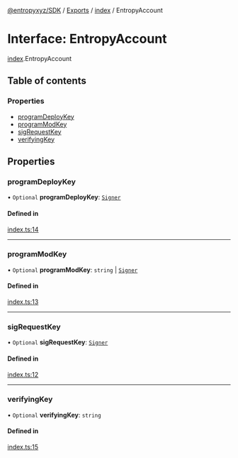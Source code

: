 [@entropyxyz/SDK](../README.md) / [Exports](../modules.md) / [index](../modules/index.md) / EntropyAccount

# Interface: EntropyAccount

[index](../modules/index.md).EntropyAccount

## Table of contents

### Properties

- [programDeployKey](index.EntropyAccount.md#programdeploykey)
- [programModKey](index.EntropyAccount.md#programmodkey)
- [sigRequestKey](index.EntropyAccount.md#sigrequestkey)
- [verifyingKey](index.EntropyAccount.md#verifyingkey)

## Properties

### programDeployKey

• `Optional` **programDeployKey**: [`Signer`](types.Signer.md)

#### Defined in

[index.ts:14](https://github.com/entropyxyz/SDK/blob/04833ee/src/index.ts#L14)

___

### programModKey

• `Optional` **programModKey**: `string` \| [`Signer`](types.Signer.md)

#### Defined in

[index.ts:13](https://github.com/entropyxyz/SDK/blob/04833ee/src/index.ts#L13)

___

### sigRequestKey

• `Optional` **sigRequestKey**: [`Signer`](types.Signer.md)

#### Defined in

[index.ts:12](https://github.com/entropyxyz/SDK/blob/04833ee/src/index.ts#L12)

___

### verifyingKey

• `Optional` **verifyingKey**: `string`

#### Defined in

[index.ts:15](https://github.com/entropyxyz/SDK/blob/04833ee/src/index.ts#L15)
